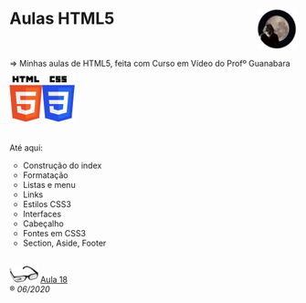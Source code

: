<h1>Aulas HTML5<img src="_imagens/me_peq.png" align="right"/></h1><br/>
<br/>
=> Minhas aulas de HTML5, feita com Curso em Vídeo do Profº Guanabara


<img src="_imagens/HTML5_logo.png" align="left"/><img src="_imagens/CSS3_logo.png"/>
<br/>
<br/>
<br/>
Até aqui:
<ul type="circle">
	<li>Construção do index</li>
	<li>Formatação</li>
	<li>Listas e menu</li>
	<li>Links</li>
	<li>Estilos CSS3</li>
	<li>Interfaces</li>
	<li>Cabeçalho</li>
	<li>Fontes em CSS3</li>
	<li>Section, Aside, Footer</li>
</ul>
<br/>

<img src="_imagens/glass-oculos-preto-min.png"/>
<a href="https://www.youtube.com/watch?v=unvKmK3wZEQ&t=918s" target="_blank">Aula 18</a>
<br/>
&reg;
<i>06/2020</i>

